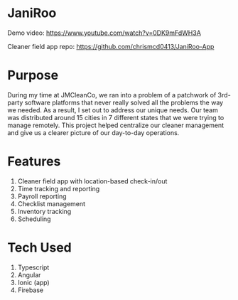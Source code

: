 # JaniRoo

Demo video: https://www.youtube.com/watch?v=0DK9mFdWH3A

Cleaner field app repo: https://github.com/chrismcd0413/JaniRoo-App


# Purpose
During my time at JMCleanCo, we ran into a problem of a patchwork of 3rd-party software platforms that never really solved all the problems the way we needed. As a result, I set out to address our unique needs. Our team was distributed around 15 cities in 7 different states that we were trying to manage remotely. This project helped centralize our cleaner management and give us a clearer picture of our day-to-day operations.

# Features
1) Cleaner field app with location-based check-in/out
2) Time tracking and reporting
3) Payroll reporting
4) Checklist management
5) Inventory tracking
6) Scheduling

# Tech Used
1) Typescript
2) Angular
3) Ionic (app)
4) Firebase
